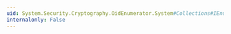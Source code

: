 ```yaml
---
uid: System.Security.Cryptography.OidEnumerator.System#Collections#IEnumerator#Current
internalonly: False
---
```

